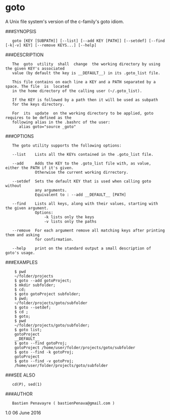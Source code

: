 # goto
A Unix file system's version of the c-family's goto idiom.

###SYNOPSIS

       goto [KEY [SUBPATH]] [--list] [--add KEY [PATH]] [--setdef] [--find [-k|-v] KEY] [--remove KEYS...] [--help]

###DESCRIPTION

       The  goto  utility  shall  change  the working directory by using the given KEY's associated
       value (by default the key is __DEFAULT__) in its .goto_list file.

       This file contains on each line a KEY and a PATH separated by a space. The file  is  located
       in the home directory of the calling user (~/.goto_list).
       
       If the KEY is followed by a path then it will be used as subpath
       for the keys directory.

       For  its  update  on the working directory to be applied, goto requires to be defined as the
       following alias in the .bashrc of the user:
          alias goto="source _goto"

###OPTIONS

       The goto utility supports the following options:

       --list    Lists all the KEYs contained in the .goto_list file.

       --add     Adds the KEY to the .goto_list file with, as value, either the PATH if it's given.
                 Otherwise the current working dirrectory.

       --setdef  Sets the default KEY that is used when calling goto without
                 any arguments.
                 Equivalent to : --add __DEFAULT__ [PATH]

       --find    Lists all keys, along with their values, starting with the given argument.
                 Options:
                     -k lists only the keys
                     -v lists only the paths

       --remove  For each argument remove all matching keys after printing them and asking
                 for confirmation.

       --help    print on the standard output a small description of goto's usage.

###EXAMPLES

        $ pwd
        ~/folder/projects
        $ goto --add gotoProject;
        $ mkdir subfolder;
        $ cd;
        $ goto gotoProject subfolder;
        $ pwd;
        ~/folder/projects/goto/subfolder
        $ goto --setdef;
        $ cd ;
        $ goto;
        $ pwd
        ~/folder/projects/goto/subfolder;
        $ goto list;
        gotoProject
        __DEFAULT__
        $ goto --find gotoProj;
        gotoProject /home/user/folder/projects/goto/subfolder
        $ goto --find -k gotoProj;
        gotoProject
        $ goto --find -v gotoProj;
        /home/user/folder/projects/goto/subfolder

###SEE ALSO

       cd(P), sed(1)

###AUTHOR

       Bastien Penavayre ( bastienPenava@gmail.com )

1.0                                         06 June 2016

